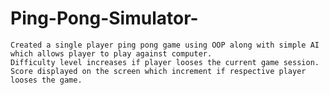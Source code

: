 # Ping-Pong-Simulator-

	Created a single player ping pong game using OOP along with simple AI which allows player to play against computer.
	Difficulty level increases if player looses the current game session.
	Score displayed on the screen which increment if respective player looses the game.

